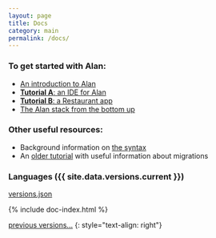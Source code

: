 ```yaml
---
layout: page
title: Docs
category: main
permalink: /docs/
---
```


### To get started with Alan:
- [An introduction to Alan](/pages/tuts/introducing.html)
- [**Tutorial A**: an IDE for Alan](/pages/tutorials/ide-tutorial.html)
- [**Tutorial B**: a Restaurant app](/pages/tutorials/application-tutorial.html)
- [The Alan stack from the bottom up](/pages/tuts/bottom-up.html)

### Other useful resources:
- Background information on [the syntax](/pages/tuts/syntax.html)
- An [older tutorial](/pages/tuts/getting-started.html) with useful information about migrations


<a name="languages"></a>
### Languages ({{ site.data.versions.current }})

<a href="https://dist.alan-platform.com/share/versions/{{ site.data.versions.current }}/versions.json">versions.json</a>

{% include doc-index.html %}

[previous versions...](/docs/archive)
{: style="text-align: right"}
